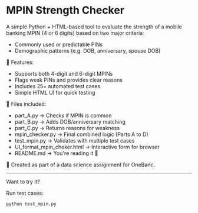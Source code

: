 # MPIN Strength Checker

A simple Python + HTML-based tool to evaluate the strength of a mobile banking MPIN (4 or 6 digits) based on two major criteria:

- Commonly used or predictable PINs
- Demographic patterns (e.g. DOB, anniversary, spouse DOB)

🧩 Features:
- Supports both 4-digit and 6-digit MPINs
- Flags weak PINs and provides clear reasons
- Includes 25+ automated test cases
- Simple HTML UI for quick testing

📁 Files included:
- part_A.py → Checks if MPIN is common
- part_B.py → Adds DOB/anniversary matching
- part_C.py → Returns reasons for weakness
- mpin_checker.py → Final combined logic (Parts A to D)
- test_mpin.py → Validates with multiple test cases
- UI_format_mpin_cheker.html → Interactive form for browser
- README.md → You're reading it 🙂

📌 Created as part of a data science assignment for OneBanc.

---

Want to try it?

Run test cases:
```bash
python test_mpin.py

